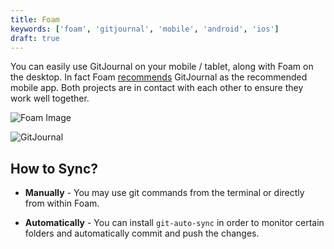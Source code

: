 ```yaml
---
title: Foam
keywords: ['foam', 'gitjournal', 'mobile', 'android', 'ios']
draft: true
---
```


You can easily use GitJournal on your mobile / tablet, along with Foam on the desktop. In fact Foam [recommends](https://foambubble.github.io/foam/recipes/take-notes-from-mobile-phone) GitJournal as the recommended mobile app. Both projects are in contact with each other to ensure they work well together.

![Foam Image](https://foambubble.github.io/foam/assets/images/foam-features-dark-mode-demo.png)

![GitJournal](https://camo.githubusercontent.com/6452aa6c7b338627a939df718a97f53ec005c23f/68747470733a2f2f6769746a6f75726e616c2e696f2f73637265656e73686f74732f616e64726f69642f656e2d47422f696d616765732f70686f6e6553637265656e73686f74732f4e657875732036502d31332e706e67)

## How to Sync?

* **Manually** - You may use git commands from the terminal or directly from within Foam.

* **Automatically** - You can install `git-auto-sync` in order to monitor certain folders and automatically commit and push the changes.
